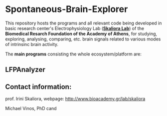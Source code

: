 # Spontaneous-Brain-Explorer

This repository hosts the programs and all relevant code being developed in basic research center's Electrophysiology Lab ([**Skaliora Lab**](http://www.bioacademy.gr/lab/skaliora)) of the **Biomedical Resarch Foundation of the Academy of Athens**, for studying, exploring, analysing, comparing, etc. brain signals related to various modes of intrinsinc brain activity.

The **main programs** consisting the whole ecosystem/platform are:

## LFPAnalyzer




## Contact information:
prof. Irini Skaliora,
webpage: http://www.bioacademy.gr/lab/skaliora

Michael Vinos, PhD cand
